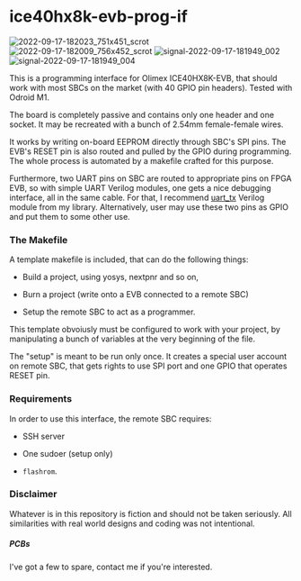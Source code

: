 # ice40hx8k-evb-prog-if

![2022-09-17-182023_751x451_scrot](https://user-images.githubusercontent.com/44300715/190866536-572b4098-bab8-4b28-83ec-5b2d2c6a9b61.png)
![2022-09-17-182009_756x452_scrot](https://user-images.githubusercontent.com/44300715/190866542-d409e447-4a2c-4719-a986-5e8022baa7b2.png)
![signal-2022-09-17-181949_002](https://user-images.githubusercontent.com/44300715/190866549-0c66c733-47b1-4bdf-8699-ef01ad4a3365.jpeg)
![signal-2022-09-17-181949_004](https://user-images.githubusercontent.com/44300715/190866564-5bbf08c2-9c8c-4e6b-87a6-9750baba8a9b.jpeg)

This is a programming interface for Olimex ICE40HX8K-EVB, that should work with most SBCs on the market (with 40 GPIO pin headers). Tested with Odroid M1.

The board is completely passive and contains only one header and one socket. It may be recreated with a bunch of 2.54mm female-female wires.

It works by writing on-board EEPROM directly through SBC's SPI pins. The EVB's RESET pin is also routed and pulled by the GPIO during programming. The whole process is automated by a makefile crafted for this purpose.

Furthermore, two UART pins on SBC are routed to appropriate pins on FPGA EVB, so with simple UART Verilog modules, one gets a nice debugging interface, all in the same cable. For that, I recommend    [uart_tx](https://github.com/tomek-szczesny/ice40_lib/blob/main/uart_tx.v) Verilog module from my library. Alternatively, user may use these two pins as GPIO and put them to some other use.

### The Makefile

A template makefile is included, that can do the following things:

- Build a project, using yosys, nextpnr and so on,

- Burn a project (write onto a EVB connected to a remote SBC)

- Setup the remote SBC to act as a programmer.

This template obvoiusly must be configured to work with your project, by manipulating a bunch of variables at the very beginning of the file.

The "setup" is meant to be run only once. It creates a special user account on remote SBC, that gets rights to use SPI port and one GPIO that operates RESET pin.

### Requirements

In order to use this interface, the remote SBC requires:

- SSH server

- One sudoer (setup only)

- `flashrom`.

### Disclaimer

Whatever is in this repository is fiction and should not be taken seriously. All similarities with real world designs and coding was not intentional.

##### PCBs

I've got a few to spare, contact me if you're interested.
